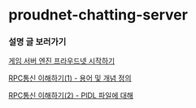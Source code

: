 # proudnet-chatting-server

### 설명 글 보러가기

[게임 서버 엔진 프라우드넷 시작하기](https://minisp.tistory.com/10?category=1034897)

[RPC통신 이해하기(1) - 용어 및 개념 정의](https://minisp.tistory.com/12?category=1034897)

[RPC통신 이해하기(2) - PIDL 파일에 대해](https://minisp.tistory.com/11?category=1034897)
